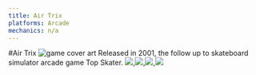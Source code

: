 ```yaml
---
title: Air Trix
platforms: Arcade
mechanics: n/a
---
```

#Air Trix
![game cover art](//images.igdb.com/igdb/image/upload/t_thumb/exwpjwin5k0jgasfalqi.jpg "Logo Title Text 1")
Released in 2001, the follow up to skateboard simulator arcade game Top Skater.
<img src="//images.igdb.com/igdb/image/upload/t_thumb/npyz5bwatobfq52f2dg7.jpg"/>,<img src="//images.igdb.com/igdb/image/upload/t_thumb/sjr60hdoeiuhlqjsv4s3.jpg"/>,<img src="//images.igdb.com/igdb/image/upload/t_thumb/z2fqnkscuvgdqo8wy2g4.jpg"/>,<img src="//images.igdb.com/igdb/image/upload/t_thumb/jvmwlqe5jvcgdtmf1z5z.jpg"/>
